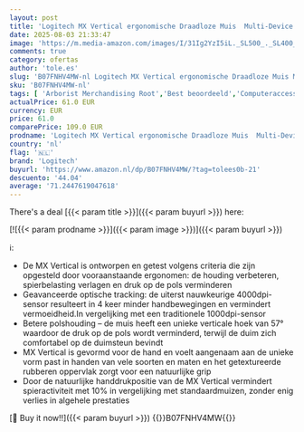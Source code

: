 ```yaml
---
layout: post
title: 'Logitech MX Vertical ergonomische Draadloze Muis  Multi-Device  Bluetooth of 2.4 GHz Unifying USB dongle  4000 DPI Optische Tracking  4 Knoppen  snel oplaadbaar  PC/Mac/Laptop/iPad OS - Zwart  1 stuk'
date: 2025-08-03 21:33:47
image: 'https://m.media-amazon.com/images/I/31Ig2YzI5iL._SL500_._SL400_.jpg'
comments: true
category: ofertas
author: 'tole.es'
slug: 'B07FNHV4MW-nl Logitech MX Vertical ergonomische Draadloze Muis Multi-...'
sku: 'B07FNHV4MW-nl'
tags: [ 'Arborist Merchandising Root','Best beoordeeld','Computeraccessoires','Computers, onderdelen & accessoires','Elektronica','Muizen','Self Service','Special Features Stores','Toetsenborden, muizen & invoerapparaten','Top_Rated_Small_2','Topkeuzes in accessoires','be0c145d-645e-47ab-b638-53e8112e3d67_0','be0c145d-645e-47ab-b638-53e8112e3d67_9601','logitech','🇳🇱', ]
actualPrice: 61.0 EUR
currency: EUR
price: 61.0
comparePrice: 109.0 EUR
prodname: 'Logitech MX Vertical ergonomische Draadloze Muis  Multi-Device  Bluetooth of 2.4 GHz Unifying USB dongle  4000 DPI Optische Tracking  4 Knoppen  snel oplaadbaar  PC/Mac/Laptop/iPad OS - Zwart  1 stuk'
country: 'nl'
flag: '🇳🇱'
brand: 'Logitech'
buyurl: 'https://www.amazon.nl/dp/B07FNHV4MW/?tag=tolees0b-21'
descuento: '44.04'
average: '71.2447619047618'
---
```


There's a deal [{{< param title >}}]({{< param buyurl >}})  here:

[![{{< param prodname >}}]({{< param image >}})]({{< param buyurl >}})

ℹ️:

- De MX Vertical is ontworpen en getest volgens criteria die zijn opgesteld door vooraanstaande ergonomen: de houding verbeteren, spierbelasting verlagen en druk op de pols verminderen
- Geavanceerde optische tracking: de uiterst nauwkeurige 4000dpi-sensor resulteert in 4 keer minder handbewegingen en vermindert vermoeidheid.In vergelijking met een traditionele 1000dpi-sensor
- Betere polshouding – de muis heeft een unieke verticale hoek van 57° waardoor de druk op de pols wordt verminderd, terwijl de duim zich comfortabel op de duimsteun bevindt
- MX Vertical is gevormd voor de hand en voelt aangenaam aan de unieke vorm past in handen van vele soorten en maten en het getextureerde rubberen oppervlak zorgt voor een natuurlijke grip
- Door de natuurlijke handdrukpositie van de MX Vertical vermindert spieractiviteit met 10% in vergelijking met standaardmuizen, zonder enig verlies in algehele prestaties

[🛒 Buy it now!!]({{< param buyurl >}})
{{<world>}}B07FNHV4MW{{</world>}}
